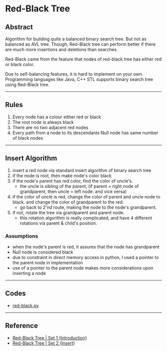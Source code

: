 # Red-Black Tree

## Abstract

Algorithm for building quite a balanced binary search tree. But not as balanced as AVL tree. Though, Red-Black tree can perform better if there are much more insertions and deletions than searches. 

Red-Black came from the feature that nodes of red-black tree has either red or black color. 

Due to self-balancing features, it is hard to implement on your own. Programming languages like Java, C++ STL supports binary search tree using Red-Black tree. 

---

## Rules

1. Every node has a colour either red or black
2. The root node is always black
3. There are no two adjacent red nodes
4. Every path from a node to its descendants Null node has same number of black nodes

---

## Insert Algorithm

1. insert a red node via standard insert algorithm of binary search tree
2. if the node is root, then make node's color black
3. if the node's parent has red color, find the color of uncle's. 
   - the uncle is sibling of the parent, (if parent = right node of grandparent, then uncle = left node. and vice versa)
4. if the color of uncle is red, change the color of parent and uncle node to black. and change the color of grandparent to the red. 
   - go back to 2'nd route, making the node to the node's grandparent. 
5. if not, rotate the tree via grandparent and parent node. 
   - this rotation algorithm is really complicated, and have 4 different rotations via parent & child's position. 

### Assumptions

- when the node's parent is red, it assures that the node has grandparent
- Null node is considered black
- due to constraint in direct memory access in python, I used a pointer to the parent node in implementation
- use of a pointer to the parent node makes more considerations upon inserting a node

---

## Codes

- [red-black.py](./codes/red-black.py)

---

## Reference

- [Red-Black Tree | Set 1 (Introduction)](https://www.geeksforgeeks.org/red-black-tree-set-1-introduction-2/)
- [Red-Black Tree | Set 2 (Insert)](https://www.geeksforgeeks.org/red-black-tree-set-2-insert/)